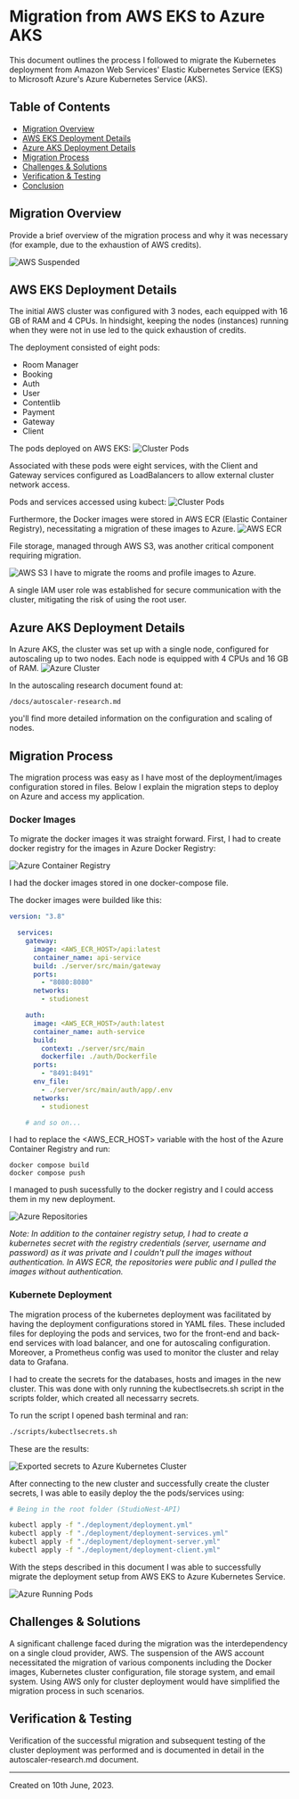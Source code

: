# Migration from AWS EKS to Azure AKS

This document outlines the process I followed to migrate the Kubernetes deployment from Amazon Web Services' Elastic Kubernetes Service (EKS) to Microsoft Azure's Azure Kubernetes Service (AKS).


## Table of Contents

- [Migration Overview](#migration-overview)
- [AWS EKS Deployment Details](#aws-eks-deployment-details)
- [Azure AKS Deployment Details](#azure-aks-deployment-details)
- [Migration Process](#migration-process)
- [Challenges & Solutions](#challenges-solutions)
- [Verification & Testing](#verification-testing)
- [Conclusion](#conclusion)

## Migration Overview

Provide a brief overview of the migration process and why it was necessary (for example, due to the exhaustion of AWS credits).

![AWS Suspended](/docs/img/awssuspended.png)

## AWS EKS Deployment Details

The initial AWS cluster was configured with 3 nodes, each equipped with 16 GB of RAM and 4 CPUs. In hindsight, keeping the nodes (instances) running when they were not in use led to the quick exhaustion of credits.

The deployment consisted of eight pods:

* Room Manager
* Booking
* Auth
* User
* Contentlib
* Payment
* Gateway
* Client

The pods deployed on AWS EKS:
![Cluster Pods](/docs/img/awspodsonline.png)


Associated with these pods were eight services, with the Client and Gateway services configured as LoadBalancers to allow external cluster network access.

Pods and services accessed using kubect:
![Cluster Pods](/docs/img/awspods.png)

Furthermore, the Docker images were stored in AWS ECR (Elastic Container Registry), necessitating a migration of these images to Azure.
![AWS ECR](/docs/img/awsecr.png)


File storage, managed through AWS S3, was another critical component requiring migration.

![AWS S3](/docs/img/awss3.png)
I have to migrate the rooms and profile images to Azure.

A single IAM user role was established for secure communication with the cluster, mitigating the risk of using the root user.


## Azure AKS Deployment Details

In Azure AKS, the cluster was set up with a single node, configured for autoscaling up to two nodes. Each node is equipped with 4 CPUs and 16 GB of RAM.
![Azure Cluster](/docs/img/azurecluster.png)


In the autoscaling research document found at:
```
/docs/autoscaler-research.md
```
you'll find more detailed information on the configuration and scaling of nodes.

## Migration Process
The migration process was easy as I have most of the deployment/images configuration stored in files. Below I explain the migration steps to deploy on Azure and access my application.
### Docker Images
To migrate the docker images it was straight forward. First, I had to create docker registry for the images in Azure Docker Registry:

![Azure Container Registry](/docs/img/azurecontainerregistry.png)


I had the docker images stored in one docker-compose file.

The docker images were builded like this:
```yml
version: "3.8"

  services:
    gateway:
      image: <AWS_ECR_HOST>/api:latest
      container_name: api-service
      build: ./server/src/main/gateway
      ports:
        - "8080:8080"
      networks:
        - studionest

    auth:
      image: <AWS_ECR_HOST>/auth:latest
      container_name: auth-service
      build: 
        context: ./server/src/main
        dockerfile: ./auth/Dockerfile
      ports:
        - "8491:8491"
      env_file:
        - ./server/src/main/auth/app/.env
      networks:
        - studionest

    # and so on...
```
I had to replace the <AWS_ECR_HOST> variable with the host of the Azure Container Registry and run:
```
docker compose build
docker compose push
```

I managed to push sucessfully to the docker registry and I could access them in my new deployment.

![Azure Repositories](/docs/img/azureuploadedcontainers.png)

*Note: In addition to the container registry setup, I had to create a kubernetes secret with the registry credentials (server, username and password) as it was private and I couldn't pull the images without authentication. In AWS ECR, the repositories were public and I pulled the images without authentication.*

### Kubernete Deployment

The migration process of the kubernetes deployment was facilitated by having the deployment configurations stored in YAML files. These included files for deploying the pods and services, two for the front-end and back-end services with load balancer, and one for autoscaling configuration. Moreover, a Prometheus config was used to monitor the cluster and relay data to Grafana.

I had to create the secrets for the databases, hosts and images in the new cluster. This was done with only running the kubectlsecrets.sh script in the scripts folder, which created all necessarry secrets.

To run the script I opened bash terminal and ran:
```bash
./scripts/kubectlsecrets.sh
```
These are the results:

![Exported secrets to Azure Kubernetes Cluster](/docs/img/kubectlexportsecrets.png)


After connecting to the new cluster and successfully create the cluster secrets, I was able to easily deploy the the pods/services using:

```bash
# Being in the root folder (StudioNest-API)

kubectl apply -f "./deployment/deployment.yml"
kubectl apply -f "./deployment/deployment-services.yml"
kubectl apply -f "./deployment/deployment-server.yml"
kubectl apply -f "./deployment/deployment-client.yml"
```

With the steps described in this document I was able to successfully migrate the deployment setup from AWS EKS to Azure Kubernetes Service.

![Azure Running Pods](/docs/img/runningpodsazure.png)


## Challenges & Solutions

A significant challenge faced during the migration was the interdependency on a single cloud provider, AWS. The suspension of the AWS account necessitated the migration of various components including the Docker images, Kubernetes cluster configuration, file storage system, and email system. Using AWS only for cluster deployment would have simplified the migration process in such scenarios.

## Verification & Testing

Verification of the successful migration and subsequent testing of the cluster deployment was performed and is documented in detail in the autoscaler-research.md document.

---

Created on 10th June, 2023.